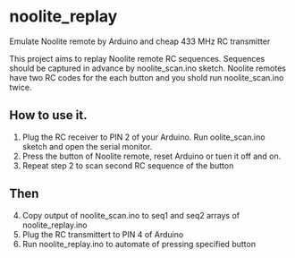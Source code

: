 # noolite_replay
Emulate Noolite remote  by Arduino and cheap 433 MHz RC transmitter


This project aims to replay Noolite remote RC sequences. Sequences should be captured in advance by noolite_scan.ino sketch. Noolite remotes have two RC codes for the each button and you shold run noolite_scan.ino twice.

## How to use it.

1. Plug the RC receiver to PIN 2 of your Arduino. Run oolite_scan.ino sketch and open the serial monitor.
2. Press the button of Noolite remote, reset Arduino or tuen it off and on.
3. Repeat step 2 to scan second RC sequence of the button

## Then

4. Copy output of noolite_scan.ino to seq1 and seq2 arrays of noolite_replay.ino
5. Plug the RC transmittert to PIN 4 of Arduino
6. Run noolite_replay.ino to automate of pressing specified button
